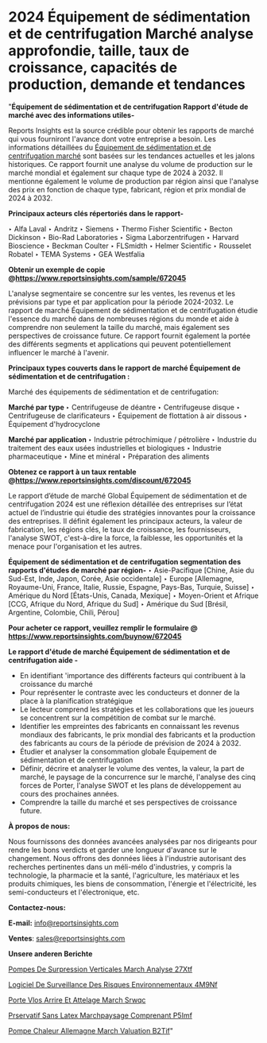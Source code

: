 # 2024 Équipement de sédimentation et de centrifugation Marché analyse approfondie, taille, taux de croissance, capacités de production, demande et tendances

"<strong>Équipement de sédimentation et de centrifugation Rapport d'étude de marché avec des informations utiles-</strong>

Reports Insights est la source crédible pour obtenir les rapports de marché qui vous fourniront l'avance dont votre entreprise a besoin. Les informations détaillées du <a href=https://www.reportsinsights.com/sample/672045>Équipement de sédimentation et de centrifugation marché</a> sont basées sur les tendances actuelles et les jalons historiques. Ce rapport fournit une analyse du volume de production sur le marché mondial et également sur chaque type de 2024 à 2032. Il mentionne également le volume de production par région ainsi que l'analyse des prix en fonction de chaque type, fabricant, région et prix mondial de 2024 à 2032.

<b>Principaux acteurs clés répertoriés dans le rapport-</b>

‣ Alfa Laval
‣ Andritz
‣ Siemens
‣ Thermo Fisher Scientific
‣ Becton Dickinson
‣ Bio-Rad Laboratories
‣ Sigma Laborzentrifugen
‣ Harvard Bioscience
‣ Beckman Coulter
‣ FLSmidth
‣ Helmer Scientific
‣ Rousselet Robatel
‣ TEMA Systems
‣ GEA Westfalia

<strong><b>Obtenir un exemple de copie @</b></strong><a href=https://www.reportsinsights.com/sample/672045><strong><b>https://www.reportsinsights.com/sample/672045</b></strong></a>

L'analyse segmentaire se concentre sur les ventes, les revenus et les prévisions par type et par application pour la période 2024-2032. Le rapport de marché Équipement de sédimentation et de centrifugation étudie l'essence du marché dans de nombreuses régions du monde et aide à comprendre non seulement la taille du marché, mais également ses perspectives de croissance future. Ce rapport fournit également la portée des différents segments et applications qui peuvent potentiellement influencer le marché à l'avenir.

<strong>Principaux types couverts dans le rapport de marché Équipement de sédimentation et de centrifugation :</strong>

Marché des équipements de sédimentation et de centrifugation:

<strong>Marché par type </strong>
‣ Centrifugeuse de déantre
‣ Centrifugeuse disque
‣ Centrifugeuse de clarificateurs
‣ Équipement de flottation à air dissous
‣ Équipement d'hydrocyclone

<strong>Marché par application </strong>
‣ Industrie pétrochimique / pétrolière
‣ Industrie du traitement des eaux usées industrielles et biologiques
‣ Industrie pharmaceutique
‣ Mine et minéral
‣ Préparation des aliments

<strong><b>Obtenez ce rapport à un taux rentable @</b></strong><a href=https://www.reportsinsights.com/discount/672045><strong><b>https://www.reportsinsights.com/discount/672045</b></strong></a>

Le rapport d’étude de marché Global Équipement de sédimentation et de centrifugation 2024 est une réflexion détaillée des entreprises sur l’état actuel de l’industrie qui étudie des stratégies innovantes pour la croissance des entreprises. Il définit également les principaux acteurs, la valeur de fabrication, les régions clés, le taux de croissance, les fournisseurs, l'analyse SWOT, c'est-à-dire la force, la faiblesse, les opportunités et la menace pour l'organisation et les autres.

<strong>Équipement de sédimentation et de centrifugation segmentation des rapports d'études de marché par région-</strong>
‣ Asie-Pacifique [Chine, Asie du Sud-Est, Inde, Japon, Corée, Asie occidentale]
‣ Europe [Allemagne, Royaume-Uni, France, Italie, Russie, Espagne, Pays-Bas, Turquie, Suisse]
‣ Amérique du Nord [États-Unis, Canada, Mexique]
‣ Moyen-Orient et Afrique [CCG, Afrique du Nord, Afrique du Sud]
‣ Amérique du Sud [Brésil, Argentine, Colombie, Chili, Pérou]

<strong>Pour acheter ce rapport, veuillez remplir le formulaire @   <a href=https://www.reportsinsights.com/buynow/672045>https://www.reportsinsights.com/buynow/672045</a></strong>

<strong>Le rapport d'étude de marché Équipement de sédimentation et de centrifugation aide -</strong>
<ul>
  <li>En identifiant 'importance des différents facteurs qui contribuent à la croissance du marché</li>
  <li>Pour représenter le contraste avec les conducteurs et donner de la place à la planification stratégique</li>
  <li>Le lecteur comprend les stratégies et les collaborations que les joueurs se concentrent sur la compétition de combat sur le marché.</li>
  <li>Identifier les empreintes des fabricants en connaissant les revenus mondiaux des fabricants, le prix mondial des fabricants et la production des fabricants au cours de la période de prévision de 2024 à 2032.</li>
  <li>Étudier et analyser la consommation globale Équipement de sédimentation et de centrifugation</li>
  <li>Définir, décrire et analyser le volume des ventes, la valeur, la part de marché, le paysage de la concurrence sur le marché, l'analyse des cinq forces de Porter, l'analyse SWOT et les plans de développement au cours des prochaines années.</li>
  <li>Comprendre la taille du marché et ses perspectives de croissance future.</li>
</ul>
<strong>À propos de nous:</strong>

Nous fournissons des données avancées analysées par nos dirigeants pour rendre les bons verdicts et garder une longueur d'avance sur le changement. Nous offrons des données liées à l'industrie autorisant des recherches pertinentes dans un méli-mélo d'industries, y compris la technologie, la pharmacie et la santé, l'agriculture, les matériaux et les produits chimiques, les biens de consommation, l'énergie et l'électricité, les semi-conducteurs et l'électronique, etc.

<strong>Contactez-nous:</strong>

<strong>E-mail:</strong> <a href=mailto:info@reportsinsights.com>info@reportsinsights.com</a>

<strong>Ventes</strong>: <a href=mailto:sales@reportsinsights.com>sales@reportsinsights.com</a>

<strong>Unsere anderen Berichte</strong>

<a href=https://www.linkedin.com/pulse/pompes-de-surpression-verticales-march%C3%A9-analyse-27xtf/>Pompes De Surpression Verticales March Analyse 27Xtf</a>

<a href=https://www.linkedin.com/pulse/logiciel-de-surveillance-des-risques-environnementaux-4m9nf/>Logiciel De Surveillance Des Risques Environnementaux 4M9Nf</a>

<a href=https://www.linkedin.com/pulse/porte-v%C3%A9los-arri%C3%A8re-et-attelage-march%C3%A9-srwqc/>Porte Vlos Arrire Et Attelage March Srwqc</a>

<a href=https://www.linkedin.com/pulse/pr%C3%A9servatif-sans-latex-march%C3%A9paysage-comprenant-p5imf/>Prservatif Sans Latex Marchpaysage Comprenant P5Imf</a>

<a href=https://www.linkedin.com/pulse/pompe-%C3%A0-chaleur-allemagne-march%C3%A9-%C3%A9valuation-b2tif/>Pompe  Chaleur Allemagne March Valuation B2Tif</a>"
